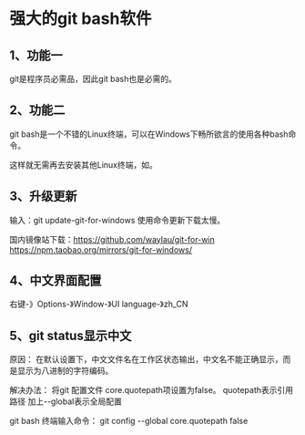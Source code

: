 # 强大的git bash软件

## 1、功能一
git是程序员必需品，因此git bash也是必需的。

## 2、功能二
git bash是一个不错的Linux终端，可以在Windows下畅所欲言的使用各种bash命令。

这样就无需再去安装其他Linux终端，如。

## 3、升级更新
输入：git update-git-for-windows
使用命令更新下载太慢。

国内镜像站下载：https://github.com/waylau/git-for-win
https://npm.taobao.org/mirrors/git-for-windows/

## 4、中文界面配置
右键-》Options-》Window-》UI language-》zh_CN

## 5、git status显示中文
原因：
在默认设置下，中文文件名在工作区状态输出，中文名不能正确显示，而是显示为八进制的字符编码。

解决办法：
将git 配置文件 core.quotepath项设置为false。
quotepath表示引用路径
加上--global表示全局配置

git bash 终端输入命令：
git config --global core.quotepath false




